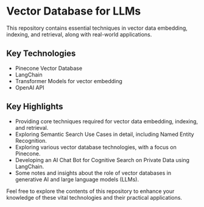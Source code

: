 # Vector Database for LLMs

This repository contains essential techniques in vector data embedding, indexing, and retrieval, along with real-world applications.

## Key Technologies
- Pinecone Vector Database
- LangChain
- Transformer Models for vector embedding
- OpenAI API

## Key Highlights
- Providing core techniques required for vector data embedding, indexing, and retrieval.
- Exploring Semantic Search Use Cases in detail, including Named Entity Recognition.
- Exploring various vector database technologies, with a focus on Pinecone.
- Developing an AI Chat Bot for Cognitive Search on Private Data using LangChain.
- Some notes and insights about the role of vector databases in generative AI and large language models (LLMs).

Feel free to explore the contents of this repository to enhance your knowledge of these vital technologies and their practical applications.


